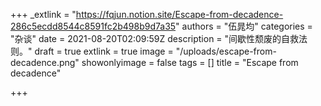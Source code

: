 +++
_extlink = "https://fqjun.notion.site/Escape-from-decadence-286c5ecdd8544c8591fc2b498b9d7a35"
authors = "伍晁均"
categories = "杂谈"
date = 2021-08-20T02:09:59Z
description = "间歇性颓废的自救法则。"
draft = true
extlink = true
image = "/uploads/escape-from-decadence.png"
showonlyimage = false
tags = []
title = "Escape from decadence"

+++

